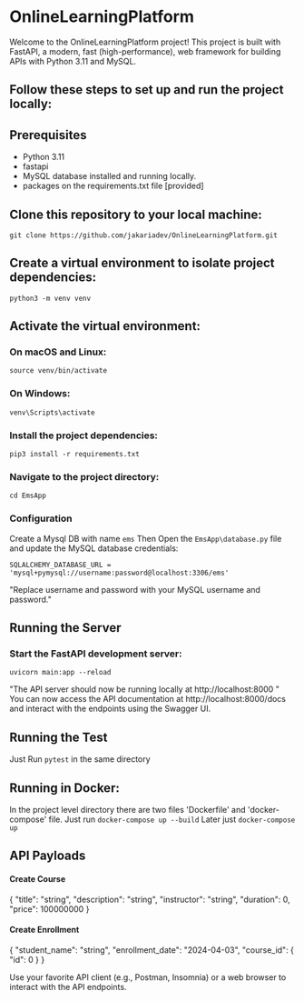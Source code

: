 # OnlineLearningPlatform

Welcome to the OnlineLearningPlatform project! This project is built with FastAPI, a modern, fast (high-performance), web framework for building APIs with Python 3.11 and MySQL.

## Follow these steps to set up and run the project locally:

## Prerequisites

- Python 3.11
- fastapi
- MySQL database installed and running locally.
- packages on the requirements.txt file [provided]

## Clone this repository to your local machine:

``` git clone https://github.com/jakariadev/OnlineLearningPlatform.git ```

## Create a virtual environment to isolate project dependencies:

``` python3 -m venv venv ```

## Activate the virtual environment:

### On macOS and Linux:

``` source venv/bin/activate ```

### On Windows:

``` venv\Scripts\activate ```

### Install the project dependencies:

``` pip3 install -r requirements.txt ```

### Navigate to the project directory:

``` cd EmsApp ```

### Configuration
Create a Mysql DB with name ```ems``` Then
Open the ``` EmsApp\database.py ``` file and update the MySQL database credentials:

``` SQLALCHEMY_DATABASE_URL = 'mysql+pymysql://username:password@localhost:3306/ems' ```

 "Replace username and password with your MySQL username and password."

## Running the Server
### Start the FastAPI development server:


``` uvicorn main:app --reload ```

"The API server should now be running locally at http://localhost:8000 "
You can now access the API documentation at http://localhost:8000/docs and interact with the endpoints using the Swagger UI.

## Running the Test
Just Run ``` pytest ``` in the same directory


## Running in Docker:
In the project level directory there are two files 'Dockerfile' and 'docker-compose' file.
 Just run
``` docker-compose up --build ``` 
Later just ```docker-compose up```


## API Payloads
#### Create Course 
{
  "title": "string",
  "description": "string",
  "instructor": "string",
  "duration": 0,
  "price": 100000000
}

#### Create Enrollment

{
  "student_name": "string",
  "enrollment_date": "2024-04-03",
  "course_id": {
    "id": 0
  }
}

Use your favorite API client (e.g., Postman, Insomnia) or a web browser to interact with the API endpoints.

